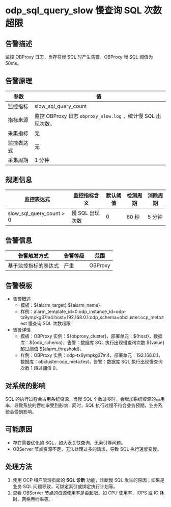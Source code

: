 # odp_sql_query_slow 慢查询 SQL 次数超限

## 告警描述

监控 OBProxy 日志，当存在慢 SQL 时产生告警，OBProxy 慢 SQL 阈值为 50ms。

## 告警原理

|参数|值|
|----|----|
|监控指标|slow_sql_query_count|
|指标来源|监控 OBProxy 日志 `obproxy_slow.log` ，统计慢 SQL 出现次数。|
|采集指标|无|
|监控表达式|无|
|采集周期|1 分钟|

## 规则信息

|监控表达式|监控指标含义|默认阈值|检测周期|消除周期|
|----|-----|-----|-----|-----|
|slow_sql_query_count > 0|慢 SQL 出现次数|0|60 秒|5 分钟|

## 告警信息

|告警触发方式|告警等级|范围|
|------|------|------|
|基于监控指标的表达式|严重|OBProxy|

## 告警模板

* 告警概述
  * 模板：\${alarm_target} \${alarm_name}
  * 样例：alarm_template_id=0:odp_instance_id=odp-tx9ympkg37m4:host=192.168.0.1:odp_schema=obcluster:ocp_meta:test 慢查询 SQL 次数超限
* 告警详情
  * 模板：OBProxy 实例：\${obproxy_cluster}，部署单元：\${host}，数据库：\${odp_schema}，告警：数据库 SQL 执行出现慢查询次数 \${value} 超过阈值 \${alarm_threshold}。
  * 样例：OBProxy 实例：odp-tx9ympkg37m4，部署单元：192.168.0.1，数据库：obcluster:ocp_meta:test，告警：数据库 SQL 执行出现慢查询次数 1 超过阈值 0。

## 对系统的影响

SQL 的执行过程会占用系统资源，当慢 SQL 个数过多时，会增加系统资源的占用率，导致系统的吞吐率受到影响；同时，SQL 执行过慢不符合业务预期，业务系统会受到影响。

## 可能原因

* 存在需要优化的 SQL，如大表关联查询、无索引等问题。
* OBServer 节点资源不足，无法处理过多的请求，导致 SQL 执行速度变慢。

## 处理方法

1. 使用 OCP 租户管理页面的 **SQL 诊断** 功能，诊断慢 SQL 发生的原因；如果是业务 SQL 问题导致，可绑定索引或绑定执行计划等。
2. 查看 OBServer 节点的资源使用率是否超限，如 CPU 使用率、IOPS 或 IO 耗时、网络吞吐率等。
